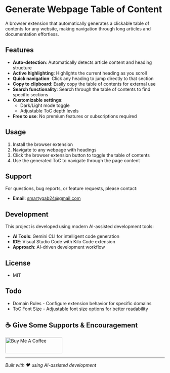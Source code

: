 # Generate Webpage Table of Content

A browser extension that automatically generates a clickable table of contents for any website, making navigation through long articles and documentation effortless.

## Features

- **Auto-detection**: Automatically detects article content and heading structure
- **Active highlighting**: Highlights the current heading as you scroll
- **Quick navigation**: Click any heading to jump directly to that section
- **Copy to clipboard**: Easily copy the table of contents for external use
- **Search functionality**: Search through the table of contents to find specific sections
- **Customizable settings**: 
  - Dark/Light mode toggle
  - Adjustable ToC depth levels
- **Free to use**: No premium features or subscriptions required

## Usage

1. Install the browser extension
2. Navigate to any webpage with headings
3. Click the browser extension button to toggle the table of contents
4. Use the generated ToC to navigate through the page content

## Support

For questions, bug reports, or feature requests, please contact:
- **Email**: smartygab24@gmail.com

## Development

This project is developed using modern AI-assisted development tools:
- **AI Tools**: Gemini CLI for intelligent code generation
- **IDE**: Visual Studio Code with Kilo Code extension
- **Approach**: AI-driven development workflow

## License

- MIT

## Todo

- Domain Rules - Configure extension behavior for specific domains
- ToC Font Size - Adjustable font size options for better readability

## ☕ Give Some Supports & Encouragement

<a href="https://coff.ee/jarchitect" target="_blank" rel="noopener noreferrer">
  <img src="https://cdn.buymeacoffee.com/buttons/v2/default-yellow.png" alt="Buy Me A Coffee" style="height: 50px !important; width: 180px !important;">
</a>

---

*Built with ❤️ using AI-assisted development*

